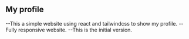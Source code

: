 ## My profile
--This a simple website using react and tailwindcss to show my profile.
--Fully responsive website.
--This is the initial version.